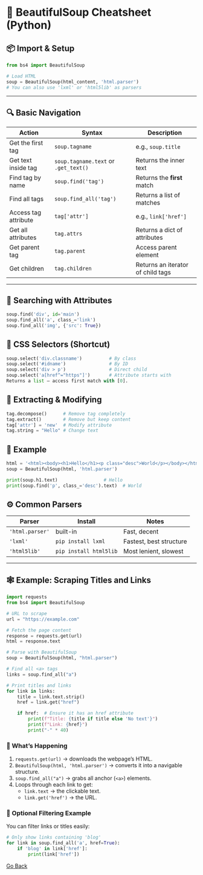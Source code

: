 # 🥣 BeautifulSoup Cheatsheet (Python)

## 📦 Import & Setup

```py
from bs4 import BeautifulSoup

# Load HTML
soup = BeautifulSoup(html_content, 'html.parser')
# You can also use 'lxml' or 'html5lib' as parsers
```

---

## 🔍 Basic Navigation

| Action               | Syntax                               | Description                       |
| -------------------- | ------------------------------------ | --------------------------------- |
| Get the first tag    | `soup.tagname`                       | e.g., `soup.title`                |
| Get text inside tag  | `soup.tagname.text` or `.get_text()` | Returns the inner text            |
| Find tag by name     | `soup.find('tag')`                   | Returns the **first** match       |
| Find all tags        | `soup.find_all('tag')`               | Returns a list of matches         |
| Access tag attribute | `tag['attr']`                        | e.g., `link['href']`              |
| Get all attributes   | `tag.attrs`                          | Returns a dict of attributes      |
| Get parent tag       | `tag.parent`                         | Access parent element             |
| Get children         | `tag.children`                       | Returns an iterator of child tags |

---

## 🎯 Searching with Attributes

```py
soup.find('div', id='main')
soup.find_all('a', class_='link')
soup.find_all('img', {'src': True})
```

## 💬 CSS Selectors (Shortcut)

```py
soup.select('div.classname')          # By class
soup.select('#idname')                # By ID
soup.select('div > p')                # Direct child
soup.select('a[href^="https"]')       # Attribute starts with
Returns a list — access first match with [0].
```

## 🧹 Extracting & Modifying

```py
tag.decompose()      # Remove tag completely
tag.extract()        # Remove but keep content
tag['attr'] = 'new'  # Modify attribute
tag.string = "Hello" # Change text
```

## 🧾 Example

```py
html = '<html><body><h1>Hello</h1><p class="desc">World</p></body></html>'
soup = BeautifulSoup(html, 'html.parser')

print(soup.h1.text)                 # Hello
print(soup.find('p', class_='desc').text)  # World
```

## ⚙️ Common Parsers

| Parser          | Install                | Notes                   |
| --------------- | ---------------------- | ----------------------- |
| `'html.parser'` | built-in               | Fast, decent            |
| `'lxml'`        | `pip install lxml`     | Fastest, best structure |
| `'html5lib'`    | `pip install html5lib` | Most lenient, slowest   |

---

## 🕸️ Example: Scraping Titles and Links

```py
import requests
from bs4 import BeautifulSoup

# URL to scrape
url = "https://example.com"

# Fetch the page content
response = requests.get(url)
html = response.text

# Parse with BeautifulSoup
soup = BeautifulSoup(html, "html.parser")

# Find all <a> tags
links = soup.find_all("a")

# Print titles and links
for link in links:
    title = link.text.strip()
    href = link.get("href")

    if href:  # Ensure it has an href attribute
        print(f"Title: {title if title else 'No text'}")
        print(f"Link: {href}")
        print("-" * 40)
```

### 🧠 What’s Happening

1. `requests.get(url)` → downloads the webpage’s HTML.
2. `BeautifulSoup(html, 'html.parser')` → converts it into a navigable structure.
3. `soup.find_all("a")` → grabs all anchor (`<a>`) elements.
4. Loops through each link to get:
    - `link.text` → the clickable text.
    - `link.get('href')` → the URL.

### 🧩 Optional Filtering Example

You can filter links or titles easily:

```py
# Only show links containing 'blog'
for link in soup.find_all('a', href=True):
    if 'blog' in link['href']:
        print(link['href'])
```

[Go Back](/py_automation.md)
